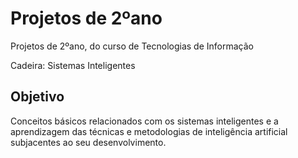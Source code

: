 # Projetos de 2ºano
Projetos de 2ºano, do curso de Tecnologias de Informação 

Cadeira: Sistemas Inteligentes
## Objetivo
Conceitos básicos relacionados com os sistemas inteligentes e a aprendizagem das técnicas e metodologias de inteligência artificial subjacentes ao seu desenvolvimento.
